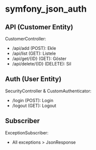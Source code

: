 # symfony_json_auth

## API (Customer Entity) 
CustomerController:
  - /api/add (POST): Ekle
  - /api/list (GET): Listele
  - /api/get/{ID} (GET): Göster
  - /api/delete/{ID} (DELETE): Sil
  
## Auth (User Entity) 
SecurityController & CustomAuthenticator:
  - /login (POST): Login
  - /logout (GET): Logout
  
## Subscriber
ExceptionSubscriber:
  - All exceptions > JsonResponse
